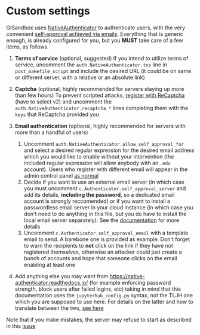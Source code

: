 # Custom settings

GISandbox uses [NativeAuthenticator](https://github.com/jupyterhub/nativeauthenticator) to authenticate users, with the very convenient
[self-approval achieved via emails](https://native-authenticator.readthedocs.io/en/latest/options.html#allow-self-serve-approval).
Everything that is generic enough, is already configured for you, but you **MUST** take care of a few items, as follows.

1. **Terms of service** (optional, suggested)
If you intend to utilize terms of service, uncomment the `auth.NativeAuthenticator.tos` line in `post_makefile_script` and
include the desired URL (it could be on same or different server, with a relative or an absolute link)

2. **Captcha** (optional, highly recommended for servers staying up more than few hours)
To prevent scripted attacks, [register with ReCaptcha](https://www.google.com/recaptcha/admin/create) (have to select v2) and
uncomment the `auth.NativeAuthenticator.recaptcha_*` lines completing them with the `keys` that ReCaptcha
provided you

3. **Email authentication** (optional, highly recommended for servers with more than a handful of users)
   1. Uncomment `auth.NativeAuthenticator.allow_self_approval_for` and select a desired regular expression for the desired email address which you would like to enable without your intervention (the included regular expression will allow anybody with an `.edu` account). Users who register with different email will appear in the admin control panel [as normal](https://native-authenticator.readthedocs.io/en/latest/quickstart.html#authorize-un-authorize-or-discard-users) 
   2. Decide if you want to use an external email server (in which case you must uncomment `c.Authenticator.self_approval_server` and add its details, **including the password**, so a dedicated email account is strongly reccomended) or if you want to install a passwordless email server in your cloud instance (in which case you don't need to do anything in this file, but you do have to install the local email server separately). See the [documentation](https://native-authenticator.readthedocs.io/en/latest/options.html#allow-self-serve-approval) for more details
   3. Uncomment `c.Authenticator.self_approval_email` with a template email to send. A barebone one is provided as example. Don't forget to warn the recipients to **not** click on the link if they have not registered themselves, otherwise an attacker could just create a bunch of accounts and hope that someone clicks on the email enabling at least one

4. Add anything else you may want from https://native-authenticator.readthedocs.io/ (for example enforcing password strength,
block users after failed logins, etc)  taking in mind that this documentation 
uses the `jupyterhub_config.py` syntax, not the TLJH one which you are supposed to use here. For details on the latter
and how to translate between the
two, [see here](https://tljh.jupyter.org/en/latest/topic/authenticator-configuration.html#setting-authenticator-properties)

Note that if you make mistakes, the server may refuse to start as described in this [issue](https://github.com/geospatialcomputing/gisandbox/issues/7)

